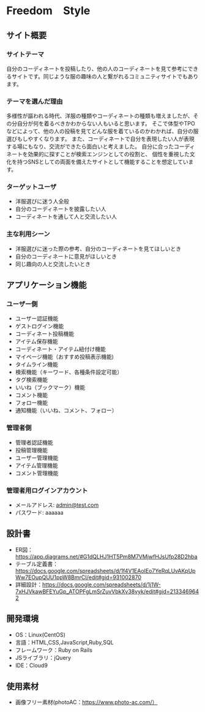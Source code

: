 # Freedom　Style

## サイト概要
### サイトテーマ
自分のコーディネートを投稿したり、他の人のコーディネートを見て参考にできるサイトです。同じような服の趣味の人と繋がれるコミュニティサイトでもあります。

### テーマを選んだ理由
多様性が謳われる時代、洋服の種類やコーディネートの種類も増えましたが、その分自分が何を着るべきかわからない人もいると思います。
そこで体型やTPOなどによって、他の人の投稿を見てどんな服を着ているのかわかれば、自分の服選びもしやすくなります。
また、コーディネートで自分を表現したい人が表現する場にもなり、交流ができたら面白いと考えました。
自分に合ったコーディネートを効果的に探すことが検索エンジンとしての役割と、
個性を重視した文化を持つSNSとしての両面を備えたサイトとして機能することを想定しています。

### ターゲットユーザ
- 洋服選びに迷う人全般
- 自分のコーディネートを披露したい人
- コーディネートを通して人と交流したい人

### 主な利用シーン
- 洋服選びに迷った際の参考、自分のコーディネートを見てほしいとき
- 自分のコーディネートに意見がほしいとき
- 同じ趣向の人と交流したいとき

## アプリケーション機能

### ユーザー側
- ユーザー認証機能
- ゲストログイン機能
- コーディネート投稿機能
- アイテム保存機能
- コーディネート・アイテム紐付け機能
- マイページ機能（おすすめ投稿表示機能)
- タイムライン機能
- 検索機能（キーワード、各種条件設定可能）
- タグ検索機能
- いいね（ブックマーク）機能
- コメント機能
- フォロー機能
- 通知機能（いいね、コメント、フォロー）

### 管理者側
- 管理者認証機能
- 投稿管理機能
- ユーザー管理機能
- アイテム管理機能
- コメント管理機能

### 管理者用ログインアカウント
- メールアドレス: admin@test.com
- パスワード: aaaaaa

## 設計書
- ER図：https://app.diagrams.net/#G1dQLHJ1HT5Pm8M7VMjwfHJsUfp28D2hba
- テーブル定義書：https://docs.google.com/spreadsheets/d/1f4V1EAoIEo7YeRqLUvAKpUpWw7EOupQUU1ppW8BmrCI/edit#gid=931002870
- 詳細設計：https://docs.google.com/spreadsheets/d/1j1W-7xHJVkawBFEYuGp_ATOPFgLmSrZuvVbkXv38vyk/edit#gid=2133469642

## 開発環境
- OS：Linux(CentOS)
- 言語：HTML,CSS,JavaScript,Ruby,SQL
- フレームワーク：Ruby on Rails
- JSライブラリ：jQuery
- IDE：Cloud9

## 使用素材
- 画像フリー素材(photoAC：https://www.photo-ac.com/）